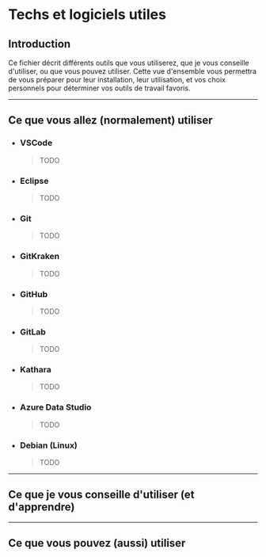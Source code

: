 # Techs et logiciels utiles

## Introduction
Ce fichier décrit différents outils que vous utiliserez, que je vous conseille d'utiliser, ou que vous pouvez utiliser.
Cette vue d'ensemble vous permettra de vous préparer pour leur installation, leur utilisation, et vos choix personnels pour déterminer vos outils de travail favoris.
- - -
## Ce que vous allez (normalement) utiliser
- ### VSCode
  > TODO
- ### Eclipse
  > TODO
- ### Git
  > TODO
- ### GitKraken
  > TODO
- ### GitHub
  > TODO
- ### GitLab
  > TODO
- ### Kathara
  > TODO
- ### Azure Data Studio
  > TODO
- ### Debian (Linux)
  > TODO
- - -
## Ce que je vous conseille d'utiliser (et d'apprendre)
- - -
## Ce que vous pouvez (aussi) utiliser
